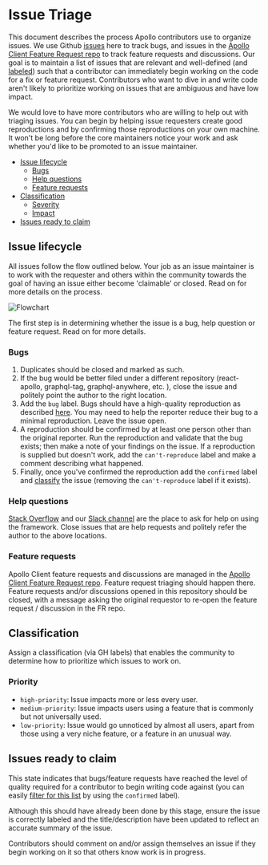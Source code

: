 # Issue Triage

This document describes the process Apollo contributors use to organize issues. We use Github [issues](https://github.com/apollographql/apollo-client/issues) here to track bugs, and issues in the [Apollo Client Feature Request repo](https://github.com/apollographql/apollo-feature-requests) to track feature requests and discussions. Our goal is to maintain a list of issues that are relevant and well-defined (and [labeled](https://github.com/apollographql/apollo-client/labels)) such that a contributor can immediately begin working on the code for a fix or feature request. Contributors who want to dive in and write code aren't likely to prioritize working on issues that are ambiguous and have low impact.

We would love to have more contributors who are willing to help out with triaging issues. You can begin by helping issue requesters create good reproductions and by confirming those reproductions on your own machine. It won't be long before the core maintainers notice your work and ask whether you'd like to be promoted to an issue maintainer.

- [Issue lifecycle](#issue-lifecycle)
  - [Bugs](#bugs)
  - [Help questions](#help-questions)
  - [Feature requests](#feature-requests)
- [Classification](#classification)
  - [Severity](#severity)
  - [Impact](#impact)
- [Issues ready to claim](#issues-ready-to-claim)

## Issue lifecycle

All issues follow the flow outlined below. Your job as an issue maintainer is to work with the requester and others within the community towards the goal of having an issue either become 'claimable' or closed. Read on for more details on the process.

![Flowchart](IssueTriageFlow.png "Issue Lifecycle")

The first step is in determining whether the issue is a bug, help question or feature request. Read on for more details.

### Bugs

1. Duplicates should be closed and marked as such.
2. If the bug would be better filed under a different repository (react-apollo, graphql-tag, graphql-anywhere, etc. ), close the issue and politely point the author to the right location.
3. Add the `bug` label. Bugs should have a high-quality reproduction as described [here](CONTRIBUTING.md#reporting-bugs). You may need to help the reporter reduce their bug to a minimal reproduction. Leave the issue open.
5. A reproduction should be confirmed by at least one person other than the original reporter. Run the reproduction and validate that the bug exists; then make a note of your findings on the issue. If a reproduction is supplied but doesn't work, add the `can't-reproduce` label and make a comment describing what happened.
6. Finally, once you've confirmed the reproduction add the `confirmed` label and [classify](#classification) the issue (removing the `can't-reproduce` label if it exists).

### Help questions

[Stack Overflow](http://stackoverflow.com/questions/tagged/apollo) and our [Slack channel](https://www.apollographql.com/slack) are the place to ask for help on using the framework. Close issues that are help requests and politely refer the author to the above locations.

### Feature requests

Apollo Client feature requests and discussions are managed in the [Apollo Client Feature Request repo](https://github.com/apollographql/apollo-feature-requests). Feature request triaging should happen there. Feature requests and/or discussions opened in this repository should be closed, with a message asking the original requestor to re-open the feature request / discussion in the FR repo.

<h2 id="classification">Classification</h2>

Assign a classification (via GH labels) that enables the community to determine how to prioritize which issues to work on.

### Priority

- `high-priority`: Issue impacts more or less every user.
- `medium-priority`: Issue impacts users using a feature that is commonly but not universally used.
- `low-priority`: Issue would go unnoticed by almost all users, apart from those using a very niche feature, or a feature in an unusual way.

## Issues ready to claim

This state indicates that bugs/feature requests have reached the level of quality
required for a contributor to begin writing code against (you can easily [filter for this list](https://github.com/apollographql/apollo-client/labels/confirmed) by using the `confirmed` label).

Although this should have already been done by this stage, ensure the issue is
correctly labeled and the title/description have been updated to reflect an
accurate summary of the issue.

Contributors should comment on and/or assign themselves an issue if they begin working on it so that others know work is in progress.
